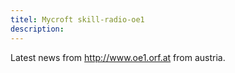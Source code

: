 ```yaml
---
titel: Mycroft skill-radio-oe1
description: 
---
```

Latest news from http://www.oe1.orf.at from austria.
